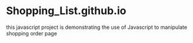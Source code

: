 # Shopping_List.github.io
this javascript project is demonstrating the use of Javascript to manipulate shopping order page
